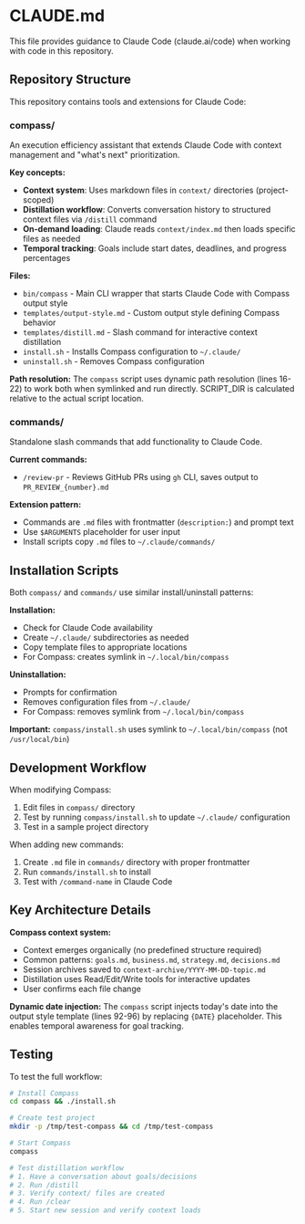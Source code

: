 # CLAUDE.md

This file provides guidance to Claude Code (claude.ai/code) when working with code in this repository.

## Repository Structure

This repository contains tools and extensions for Claude Code:

### compass/
An execution efficiency assistant that extends Claude Code with context management and "what's next" prioritization.

**Key concepts:**
- **Context system**: Uses markdown files in `context/` directories (project-scoped)
- **Distillation workflow**: Converts conversation history to structured context files via `/distill` command
- **On-demand loading**: Claude reads `context/index.md` then loads specific files as needed
- **Temporal tracking**: Goals include start dates, deadlines, and progress percentages

**Files:**
- `bin/compass` - Main CLI wrapper that starts Claude Code with Compass output style
- `templates/output-style.md` - Custom output style defining Compass behavior
- `templates/distill.md` - Slash command for interactive context distillation
- `install.sh` - Installs Compass configuration to `~/.claude/`
- `uninstall.sh` - Removes Compass configuration

**Path resolution:** The `compass` script uses dynamic path resolution (lines 16-22) to work both when symlinked and run directly. SCRIPT_DIR is calculated relative to the actual script location.

### commands/
Standalone slash commands that add functionality to Claude Code.

**Current commands:**
- `/review-pr` - Reviews GitHub PRs using `gh` CLI, saves output to `PR_REVIEW_{number}.md`

**Extension pattern:**
- Commands are `.md` files with frontmatter (`description:`) and prompt text
- Use `$ARGUMENTS` placeholder for user input
- Install scripts copy `.md` files to `~/.claude/commands/`

## Installation Scripts

Both `compass/` and `commands/` use similar install/uninstall patterns:

**Installation:**
- Check for Claude Code availability
- Create `~/.claude/` subdirectories as needed
- Copy template files to appropriate locations
- For Compass: creates symlink in `~/.local/bin/compass`

**Uninstallation:**
- Prompts for confirmation
- Removes configuration files from `~/.claude/`
- For Compass: removes symlink from `~/.local/bin/compass`

**Important:** `compass/install.sh` uses symlink to `~/.local/bin/compass` (not `/usr/local/bin`)

## Development Workflow

When modifying Compass:
1. Edit files in `compass/` directory
2. Test by running `compass/install.sh` to update `~/.claude/` configuration
3. Test in a sample project directory

When adding new commands:
1. Create `.md` file in `commands/` directory with proper frontmatter
2. Run `commands/install.sh` to install
3. Test with `/command-name` in Claude Code

## Key Architecture Details

**Compass context system:**
- Context emerges organically (no predefined structure required)
- Common patterns: `goals.md`, `business.md`, `strategy.md`, `decisions.md`
- Session archives saved to `context-archive/YYYY-MM-DD-topic.md`
- Distillation uses Read/Edit/Write tools for interactive updates
- User confirms each file change

**Dynamic date injection:**
The `compass` script injects today's date into the output style template (lines 92-96) by replacing `{DATE}` placeholder. This enables temporal awareness for goal tracking.

## Testing

To test the full workflow:
```bash
# Install Compass
cd compass && ./install.sh

# Create test project
mkdir -p /tmp/test-compass && cd /tmp/test-compass

# Start Compass
compass

# Test distillation workflow
# 1. Have a conversation about goals/decisions
# 2. Run /distill
# 3. Verify context/ files are created
# 4. Run /clear
# 5. Start new session and verify context loads
```
